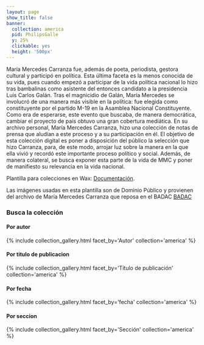 ```yaml
---
layout: page
show_title: false
banner:
  collection: america
  pid: PhilipsGalle
  y: 25%
  clickable: yes
  height: '500px'
---
```


María Mercedes Carranza fue, además de poeta, periodista, gestora cultural y participó en política. Esta última faceta es la menos conocida de su vida, pues cuando empezó a participar de la vida política nacional lo hizo tras bambalinas como asistente del entonces candidato a la presidencia Luis Carlos Galán. Tras el magnicidio de Galán, María Mercedes se involucró de una manera más visible en la política: fue elegida como constituyente por el partido M-19 en la Asamblea Nacional Constituyente. Como era de esperarse, este evento que buscaba, de manera democrática, cambiar el proyecto de país obtuvo una gran cobertura mediática. En su archivo personal, María Mercedes Carranza, hizo una colección de notas de prensa que aludían a este proceso y a su participación en él. El objetivo de esta colección digital es poner a disposición del público la selección que hizo Carranza, para, de este modo, arrojar luz sobre la manera en la que ella vivió y recordó este importante proceso político y social. Además, de manera colateral, se busca exponer esta parte de la vida de MMC y poner de manifiesto su relevancia en la vida nacional. 


Plantilla para colecciones en Wax: [Documentación](https://minicomp.github.io/wiki/#/wax/).

Las imágenes usadas en esta plantilla son de Dominio Público y provienen del archivo de María Mercedes Carranza que reposa en el BADAC [BADAC](https://badac.uniandes.edu.co/coleccion/fondo-maria-mercedes-carranza/)

### Busca la colección

#### Por autor
{% include collection_gallery.html facet_by='Autor' collection='america' %}

#### Por titulo de publicacion
{% include collection_gallery.html facet_by='Título de publicación' collection='america' %}

#### Por fecha
{% include collection_gallery.html facet_by='fecha' collection='america' %}

#### Por seccion
{% include collection_gallery.html facet_by='Sección' collection='america' %}
